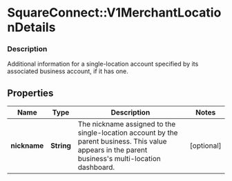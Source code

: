 # SquareConnect::V1MerchantLocationDetails

### Description

Additional information for a single-location account specified by its associated business account, if it has one.

## Properties
Name | Type | Description | Notes
------------ | ------------- | ------------- | -------------
**nickname** | **String** | The nickname assigned to the single-location account by the parent business. This value appears in the parent business&#39;s multi-location dashboard. | [optional] 


